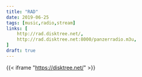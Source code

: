 ```yaml
---
title: "RAD"
date: 2019-06-25
tags: [music,radio,stream]
links: [
	http://rad.disktree.net/,
	http://rad.disktree.net:8000/panzerradio.m3u,
]
draft: true
---
```

{{< iframe "https://disktree.net/" >}}
